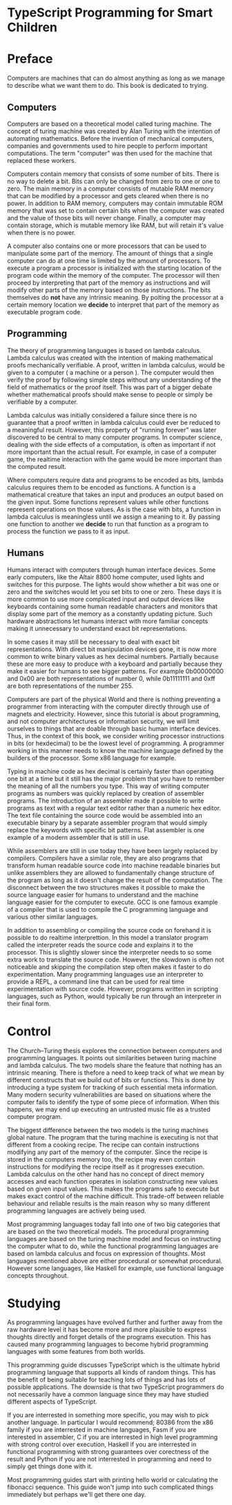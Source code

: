 # TypeScript Programming for Smart Children

# Preface

Computers are machines that can do almost anything as long as we manage to describe what we want them to do.
This book is dedicated to trying.

## Computers

Computers are based on a theoretical model called turing machine. The concept of turing machine
was created by Alan Turing with the intention of automating mathematics. Before the invention
of mechanical computers, companies and governments used to hire people to perform important
computations. The term "computer" was then used for the machine that replaced these workers.

Computers contain memory that consists of some number of bits. There is no way to delete a bit.
Bits can only be changed from zero to one or one to zero. The main memory in a computer
consists of mutable RAM memory that can be modified by a processor and gets cleared when there
is no power. In addition to RAM memory, computers may contain immutable ROM memory that was
set to contain certain bits when the computer was created and the value of those bits will never
change. Finally, a computer may contain storage, which is mutable memory like RAM, but will retain
it's value when there is no power.

A computer also contains one or more processors that can be used to manipulate some part of the memory.
The amount of things that a single computer can do at one time is limited by the amount of processors.
To execute a program a processor is initialized with the starting location of the program code within
the memory of the computer. The processor will then proceed by interpreting that part of the memory
as instructions and will modify other parts of the memory based on those instructions. The bits
themselves do **not** have any intrinsic meaning. By poiting the processor at a certain memory location
we **decide** to interpret that part of the memory as executable program code.

## Programming

The theory of programming languages is based on lambda calculus. Lambda calculus
was created with the intention of making mathematical proofs mechanically verifiable. A proof,
written in lambda calculus, would be given to a computer ( a machine or a person ). The computer
would then verify the proof by following simple steps without any understanding of the field of
mathematics or the proof itself. This was part of a bigger debate whether mathematical proofs
should make sense to people or simply be verifiable by a computer.

Lambda calculus was initially considered a failure since there is no guarantee that a proof
written in lambda calculus could ever be reduced to a meaningful result. However, this
property of "running forever" was later discovered to be central to many computer programs.
In computer science, dealing with the side effects of a computation, is often as important
if not more important than the actual result. For example, in case of a computer game, the
realtime interaction with the game would be more important than the computed result.

Where computers require data and programs to be encoded as bits, lambda calculus requires
them to be encoded as functions. A function is a mathematical creature that takes an input
and produces an output based on the given input. Some functions represent values while
other functions represent operations on those values. As is the case with bits, a function
in lambda calculus is meaningless until we assign a meaning to it. By passing one function
to another we **decide** to run that function as a program to process the function we pass
to it as input.

## Humans

Humans interact with computers through human interface devices. Some early computers, like the Altair 8800
home computer, used lights and switches for this purpose. The lights would show whether a bit was one or zero
and the switches would let you set bits to one or zero. These days it is more common to use more complicated
input and output devices like keyboards containing some human readable characters and monitors that display
some part of the memory as a constantly updating picture. Such hardware abstractions let humans interact with
more familiar concepts making it unnecessary to understand exact bit representations.

In some cases it may still be necessary to deal with exact bit representations. With direct bit manipulation
devices gone, it is now more common to write binary values as hex decimal numbers. Partially because these
are more easy to produce with a keyboard and partially because they make it easier for humans to see bigger
patterns. For example 0b00000000 and 0x00 are both representations of number 0, while 0b11111111 and 0xff are
both representations of the number 255.

Computers are part of the physical World and there is nothing preventing a programmer from
interacting with the computer directly through use of magnets and electricity. However, since this
tutorial is about programming, and not computer architectures or information security, we will limit
ourselves to things that are doable through basic human interface devices. Thus, in the context of this
book, we consider writing processor instructions in bits (or hexdecimal) to be the lowest level of
programming. A programmer working in this manner needs to know the machine language defined by the
builders of the processor. Some x86 language for example.

Typing in machine code as hex decimal is certainly faster than operating one bit at a time but
it still has the major problem that you have to remember the meaning of all the numbers you type.
This way of writing computer programs as numbers was quickly replaced by creation of assembler
programs. The introduction of an assembler made it possible to write programs as text with a
regular text editor rather than a numeric hex editor. The text file containing the source code
would be assembled into an executable binary by a separate assembler program that would simply
replace the keywords with specific bit patterns. Flat assembler is one example of a modern
assembler that is still in use.

While assemblers are still in use today they have been largely replaced by compilers.
Compilers have a similar role, they are also programs that transform human readable source
code into machine readable binaries but unlike assemblers they are allowed to fundamentally
change structure of the program as long as it doesn't change the result of the computation.
The disconnect between the two structures makes it possible to make the source language
easier for humans to understand and the machine language easier for the computer to execute.
GCC is one famous example of a compiler that is used to compile the C programming language
and various other similar languages.

In addition to assembling or compiling the source code on forehand it is possible to do
realtime interprettion. In this model a translator program called the interpreter reads
the source code and explains it to the processor. This is slightly slower since the
interpreter needs to so some extra work to translate the source code. However, the
slowdown is often not noticeable and skipping the compilation step often makes it faster
to do experimentation. Many programming languages use an interpreter to provide a REPL,
a command line that can be used for real time experimentation with source code. However,
programs written in scripting languages, such as Python, would typically be run through
an interpreter in their final form.

# Control

The Church–Turing thesis explores the connection between computers and programming languages.
It points out similarities between turing machine and lambda calculus. The two models share
the feature that nothing has an intrinsic meaning. There is thefore a need to keep track of
what we mean by different constructs that we build out of bits or functions. This is done
by introducing a type system for tracking of such essential meta information. Many modern
security vulnerabilities are based on situations where the computer fails to identify the
type of some piece of information. When this happens, we may end up executing an untrusted
music file as a trusted computer program.

The biggest difference between the two models is the turing machines global nature. The
program that the turing machine is executing is not that different from a cooking recipe.
The recipe can contain instructions modifying any part of the memory of the computer.
Since the recipe is stored in the computers memory too, the recipe may even contain
instructions for modifying the recipe itself as it progresses execution. Lambda calculus
on the other hand has no concept of direct memory accesses and each function operates
in isolation constructing new values based on given input values. This makes the programs
safe to execute but makes exact control of the machine difficult. This trade-off between
reliable behaviour and reliable results is the main reason why so many different programming
languages are actively being used.

Most programming languages today fall into one of two big categories that are based on the
two theoretical models. The procedural programming languages are based on the turing machine
model and focus on instructing the computer what to do, while the functional programming
languages are based on lambda calculus and focus on expression of thoughts. Most languages
mentioned above are either procedural or somewhat procedural. However some languages, like
Haskell for example, use functional language concepts throughout.

# Studying

As programming languages have evolved further and further away from the raw hardware level
it has become more and more plausible to express thoughts directly and forget details of
the programs execution. This has caused many programming languages to become hybrid
programming languages with some features from both worlds.

This programming guide discusses TypeScript which is the ultimate hybrid programming language
that supports all kinds of random things. This has the benefit of being suitable for teaching
lots of things and has lots of possible applications. The downside is that two TypeScript
programmers do not necessarily have a common language since they may have studied different
aspects of TypeScript.

If you are interrested in something more specific, you may wish to pick another language. In
particular I would recommend; 80386 from the x86 family if you are interrested in machine
languages, Fasm if you are interested in assembler, C if you are interrested in high level
programming with strong control over execution, Haskell if you are interrested in functional
programming with strong guarantees over corectness of the result and Python if you are not
interrested in programming and need to simply get things done with it.

Most programming guides start with printing hello world or calculating the fibonacci sequence.
This guide won't jump into such complicated things immediately but perhaps we'll get there one day.
